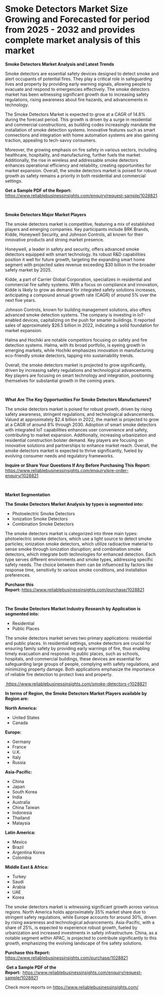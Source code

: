 <p><h1>Smoke Detectors Market Size Growing and Forecasted for period from 2025 - 2032 and provides complete market analysis of this market</h1></p><p><strong>Smoke Detectors Market Analysis and Latest Trends</strong></p>
<p><p>Smoke detectors are essential safety devices designed to detect smoke and alert occupants of potential fires. They play a critical role in safeguarding lives and property by providing early warning signals, allowing people to evacuate and respond to emergencies effectively. The smoke detectors market has been witnessing significant growth due to increasing safety regulations, rising awareness about fire hazards, and advancements in technology.</p><p>The Smoke Detectors Market is expected to grow at a CAGR of 14.8% during the forecast period. This growth is driven by a surge in residential and commercial constructions, as building codes increasingly mandate the installation of smoke detection systems. Innovative features such as smart connections and integration with home automation systems are also gaining traction, appealing to tech-savvy consumers. </p><p>Moreover, the growing emphasis on fire safety in various sectors, including healthcare, hospitality, and manufacturing, further fuels the market. Additionally, the rise in wireless and addressable smoke detectors enhances operational efficiency and reliability, creating opportunities for market expansion. Overall, the smoke detectors market is poised for robust growth as safety remains a priority in both residential and commercial settings.</p></p>
<p><strong>Get a Sample PDF of the Report:&nbsp;</strong> <a href="https://www.reliablebusinessinsights.com/enquiry/request-sample/1028821?utm_campaign=2629&utm_medium=2&utm_source=Github&utm_content=ia&utm_term=21032025&utm_id=smoke-detectors">https://www.reliablebusinessinsights.com/enquiry/request-sample/1028821</a></p>
<p>&nbsp;</p>
<p><strong>Smoke Detectors Major Market Players</strong></p>
<p><p>The smoke detectors market is competitive, featuring a mix of established players and emerging companies. Key participants include BRK Brands, Kidde, Honeywell Security, and Johnson Controls, all known for their innovative products and strong market presence. </p><p>Honeywell, a leader in safety and security, offers advanced smoke detectors equipped with smart technology. Its robust R&D capabilities position it well for future growth, targeting the expanding smart home segment with projected sales revenue exceeding $30 billion in the broader safety market by 2025.</p><p>Kidde, a part of Carrier Global Corporation, specializes in residential and commercial fire safety systems. With a focus on compliance and innovation, Kidde is likely to grow as demand for integrated safety solutions increases, anticipating a compound annual growth rate (CAGR) of around 5% over the next five years.</p><p>Johnson Controls, known for building management solutions, also offers advanced smoke detection systems. The company is investing in IoT-enabled devices, capitalizing on the push for smarter buildings. It reported sales of approximately $26.5 billion in 2022, indicating a solid foundation for market expansion.</p><p>Halma and Hochiki are notable competitors focusing on safety and fire detection systems. Halma, with its broad portfolio, is eyeing growth in emerging markets, while Hochiki emphasizes innovation in manufacturing eco-friendly smoke detectors, tapping into sustainability trends.</p><p>Overall, the smoke detectors market is projected to grow significantly, driven by increasing safety regulations and technological advancements. Key players are focusing on smart technology and integration, positioning themselves for substantial growth in the coming years.</p></p>
<p>&nbsp;</p>
<p><strong>What Are The Key Opportunities For Smoke Detectors Manufacturers?</strong></p>
<p><p>The smoke detectors market is poised for robust growth, driven by rising safety awareness, stringent regulations, and technological advancements. Valued at approximately $2.4 billion in 2022, the market is projected to grow at a CAGR of around 8% through 2030. Adoption of smart smoke detectors with integrated IoT capabilities enhances user convenience and safety, contributing to market expansion. Additionally, increasing urbanization and residential construction bolster demand. Key players are focusing on innovative solutions and partnerships to enhance market reach. Overall, the smoke detectors market is expected to thrive significantly, fueled by evolving consumer needs and regulatory frameworks.</p></p>
<p><strong>Inquire or Share Your Questions If Any Before Purchasing This Report:</strong> <a href="https://www.reliablebusinessinsights.com/enquiry/pre-order-enquiry/1028821?utm_campaign=2629&utm_medium=2&utm_source=Github&utm_content=ia&utm_term=21032025&utm_id=smoke-detectors">https://www.reliablebusinessinsights.com/enquiry/pre-order-enquiry/1028821</a></p>
<p>&nbsp;</p>
<p><strong>Market Segmentation</strong></p>
<p><strong>The Smoke Detectors Market Analysis by types is segmented into:</strong></p>
<p><ul><li>Photoelectric Smoke Detectors</li><li>Ionization Smoke Detectors</li><li>Combination Smoke Detectors</li></ul></p>
<p><p>The smoke detectors market is categorized into three main types: photoelectric smoke detectors, which use a light source to detect smoke particles; ionization smoke detectors, which utilize radioactive material to sense smoke through ionization disruption; and combination smoke detectors, which integrate both technologies for enhanced detection. Each type serves different environments and smoke types, addressing specific safety needs. The choice between them can be influenced by factors like response time, sensitivity to various smoke conditions, and installation preferences.</p></p>
<p><strong>Purchase this Report:&nbsp;</strong><a href="https://www.reliablebusinessinsights.com/purchase/1028821?utm_campaign=2629&utm_medium=2&utm_source=Github&utm_content=ia&utm_term=21032025&utm_id=smoke-detectors">https://www.reliablebusinessinsights.com/purchase/1028821</a></p>
<p>&nbsp;</p>
<p><strong>The Smoke Detectors Market Industry Research by Application is segmented into:</strong></p>
<p><ul><li>Residential</li><li>Public Places</li></ul></p>
<p><p>The smoke detectors market serves two primary applications: residential and public places. In residential settings, smoke detectors are crucial for ensuring family safety by providing early warnings of fire, thus enabling timely evacuation and response. In public places, such as schools, hospitals, and commercial buildings, these devices are essential for safeguarding large groups of people, complying with safety regulations, and minimizing property damage. Both applications emphasize the importance of reliable fire detection to protect lives and property.</p></p>
<p><a href="https://www.reliablebusinessinsights.com/smoke-detectors-r1028821?utm_campaign=2629&utm_medium=2&utm_source=Github&utm_content=ia&utm_term=21032025&utm_id=smoke-detectors">&nbsp;https://www.reliablebusinessinsights.com/smoke-detectors-r1028821</a></p>
<p><strong>In terms of Region, the Smoke Detectors Market Players available by Region are:</strong></p>
<p>
    <p> <strong> North America: </strong>
        <ul>
            <li>United States</li>
            <li>Canada</li>
        </ul>
        </p> 
    <p> <strong> Europe: </strong>
        <ul>
            <li>Germany</li>
            <li>France</li>
            <li>U.K.</li>
            <li>Italy</li>
            <li>Russia</li>
        </ul>
        </p> 
    <p> <strong> Asia-Pacific: </strong>
        <ul>
            <li>China</li>
            <li>Japan</li>
            <li>South Korea</li>
            <li>India</li>
            <li>Australia</li>
            <li>China Taiwan</li>
            <li>Indonesia</li>
            <li>Thailand</li>
            <li>Malaysia</li>
        </ul>
        </p> 
    <p> <strong> Latin America: </strong>
        <ul>
            <li>Mexico</li>
            <li>Brazil</li>
            <li>Argentina Korea</li>
            <li>Colombia</li>
        </ul>
        </p> 
    <p> <strong> Middle East & Africa: </strong>
        <ul>
            <li>Turkey</li>
            <li>Saudi</li>
            <li>Arabia</li>
            <li>UAE</li>
            <li>Korea</li>
        </ul>
    </p>
    </p>
<p><p>The smoke detectors market is witnessing significant growth across various regions. North America holds approximately 35% market share due to stringent safety regulations, while Europe accounts for around 30%, driven by rising awareness and technological advancements. Asia-Pacific, with a share of 25%, is expected to experience robust growth, fueled by urbanization and increased investments in safety infrastructure. China, as a notable segment within APAC, is projected to contribute significantly to this growth, emphasizing the evolving landscape of fire safety solutions.</p></p>
<p><strong>Purchase this Report: </strong><a href="https://www.reliablebusinessinsights.com/purchase/1028821?utm_campaign=2629&utm_medium=2&utm_source=Github&utm_content=ia&utm_term=21032025&utm_id=smoke-detectors">https://www.reliablebusinessinsights.com/purchase/1028821</a></p>
<p>&nbsp;<strong>Get a Sample PDF of the Report:&nbsp;&nbsp;</strong><a href="https://www.reliablebusinessinsights.com/enquiry/request-sample/1028821?utm_campaign=2629&utm_medium=2&utm_source=Github&utm_content=ia&utm_term=21032025&utm_id=smoke-detectors">https://www.reliablebusinessinsights.com/enquiry/request-sample/1028821</a></p>
<p><strong></strong></p>
<p>Check more reports on <a href="https://www.reliablebusinessinsights.com/?utm_campaign=2629&utm_medium=2&utm_source=Github&utm_content=ia&utm_term=21032025&utm_id=smoke-detectors">https://www.reliablebusinessinsights.com/</a></p>